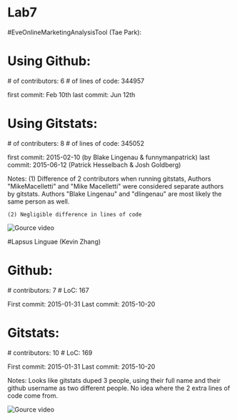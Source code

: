 Lab7
======

#EveOnlineMarketingAnalysisTool (Tae Park):

Using Github:
===
\# of contributors: 	6
\# of lines of code: 344957

first commit:		Feb 10th
last commit:		Jun 12th

Using Gitstats:
===
\# of contributers: 	8
\# of lines of code: 345052

first commit:	    2015-02-10 (by Blake Lingenau & funnymanpatrick)
last commit:		2015-06-12 (Patrick Hesselbach & Josh Goldberg)

Notes:
	(1) Difference of 2 contributors when running gitstats,
		Authors "MikeMacelletti" and "Mike Macelletti" were considered separate 
		authors by gitstats. Authors "Blake Lingenau" and "dlingenau" are most
		likely the same person as well.

	(2) Negligible difference in lines of code

![Gource video](https://youtu.be/32zi--DmcMs)

#Lapsus Linguae (Kevin Zhang)

Github:
====
\# contributors: 7
\# LoC: 167

First commit: 2015-01-31
Last commit: 2015-10-20

Gitstats:
====
\# contributors: 10
\# LoC: 169

First commit: 2015-01-31
Last commit: 2015-10-20

Notes: Looks like gitstats duped 3 people, using their full name and their github username as two different people. No idea where the 2 extra lines of code come from.

![Gource video](https://youtu.be/94k8VsHiqBA)